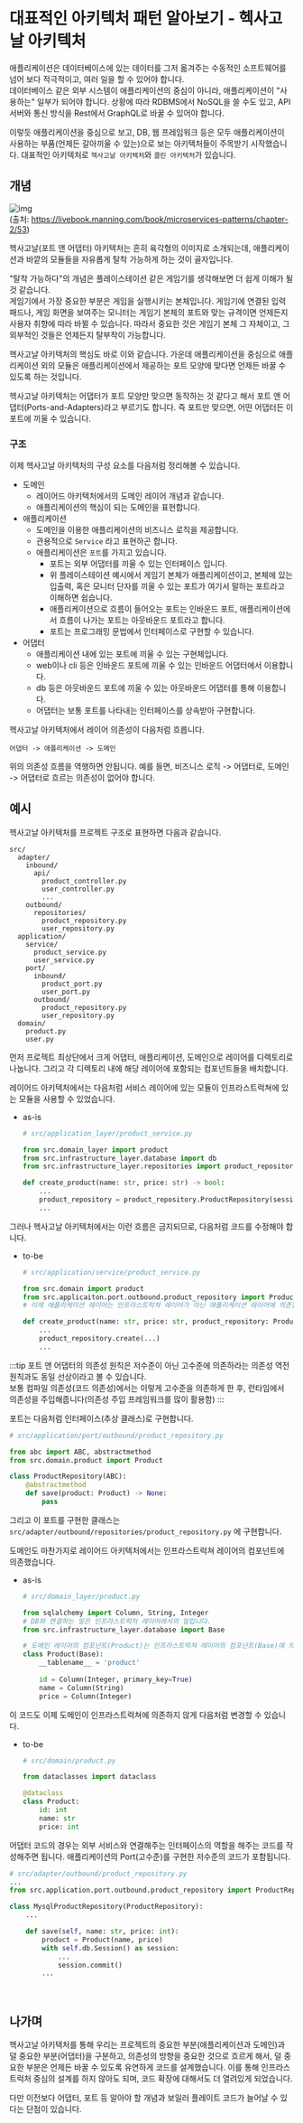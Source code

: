 # 대표적인 아키텍처 패턴 알아보기 - 헥사고날 아키텍처

애플리케이션은 데이터베이스에 있는 데이터를 그저 옮겨주는 수동적인 소프트웨어를 넘어 보다 적극적이고, 여러 일을 할 수 있어야 합니다.  
데이터베이스 같은 외부 시스템이 애플리케이션의 중심이 아니라, 애플리케이션이 "사용하는" 일부가 되어야 합니다. 상황에 따라 RDBMS에서 NoSQL을 쓸 수도 있고, API 서버와 통신 방식을 Rest에서 GraphQL로 바꿀 수 있어야 합니다. 

이렇듯 애플리케이션을 중심으로 보고, DB, 웹 프레임워크 등은 모두 애플리케이션이 사용하는 부품(언제든 갈아끼울 수 있는)으로 보는 아키텍처들이 주목받기 시작했습니다.
대표적인 아키텍처로 `헥사고날 아키텍처`와 `클린 아키텍처`가 있습니다.

## 개념
 
![img](./images/img-20210908221828493.jpg)  
(출처: https://livebook.manning.com/book/microservices-patterns/chapter-2/53)

헥사고날(포트 앤 어댑터) 아키텍처는 흔히 육각형의 이미지로 소개되는데, 애플리케이션과 바깥의 모듈들을 자유롭게 탈착 가능하게 하는 것이 골자입니다.

"탈착 가능하다"의 개념은 플레이스테이션 같은 게임기를 생각해보면 더 쉽게 이해가 될 것 같습니다.  
게임기에서 가장 중요한 부분은 게임을 실행시키는 본체입니다. 게임기에 연결된 입력 패드나, 게임 화면을 보여주는 모니터는 게임기 본체의 포트와 맞는 규격이면 언제든지 사용자 취향에 따라 바뀔 수 있습니다. 
따라서 중요한 것은 게임기 본체 그 자체이고, 그 외부적인 것들은 언제든지 탈부착이 가능합니다.

헥사고날 아키텍처의 핵심도 바로 이와 같습니다. 가운데 애플리케이션을 중심으로 애플리케이션 외의 모듈은 애플리케이션에서 제공하는 포트 모양에 맞다면 언제든 바꿀 수 있도록 하는 것입니다.



헥사고날 아키텍처는 어댑터가 포트 모양만 맞으면 동작하는 것 같다고 해서 포트 앤 어댑터(Ports-and-Adapters)라고 부르기도 합니다. 즉 포트만 맞으면, 어떤 어댑터든 이 포트에 끼울 수 있습니다.  

### 구조
이제 헥사고날 아키텍처의 구성 요소를 다음처럼 정리해볼 수 있습니다.

- 도메인
    - 레이어드 아키텍처에서의 도메인 레이어 개념과 같습니다.
    - 애플리케이션의 핵심이 되는 도메인을 표현합니다.
- 애플리케이션
    - 도메인을 이용한 애플리케이션의 비즈니스 로직을 제공합니다.
    - 관용적으로 `Service` 라고 표현하곤 합니다.
    - 애플리케이션은 `포트`를 가지고 있습니다.
        - 포트는 외부 어댑터를 끼울 수 있는 인터페이스 입니다.
        - 위 플레이스테이션 예시에서 게임기 본체가 애플리케이션이고, 본체에 있는 입출력, 혹은 모니터 단자를 끼울 수 있는 포트가 여기서 말하는 포트라고 이해하면 쉽습니다.
        - 애플리케이션으로 흐름이 들어오는 포트는 인바운드 포트, 애플리케이션에서 흐름이 나가는 포트는 아웃바운드 포트라고 합니다.
        - 포트는 프로그래밍 문법에서 인터페이스로 구현할 수 있습니다.
- 어댑터
    - 애플리케이션 내에 있는 포트에 끼울 수 있는 구현체입니다.
    - web이나 cli 등은 인바운드 포트에 끼울 수 있는 인바운드 어댑터에서 이용합니다.
    - db 등은 아웃바운드 포트에 끼울 수 있는 아웃바운드 어댑터를 통해 이용합니다.
    - 어댑터는 보통 포트를 나타내는 인터페이스를 상속받아 구현합니다.

헥사고날 아키텍처에서 레이어 의존성이 다음처럼 흐릅니다.

```
어댑터 -> 애플리케이션 -> 도메인
```

위의 의존성 흐름을 역행하면 안됩니다. 예를 들면, 비즈니스 로직 -> 어댑터로, 도메인 -> 어댑터로 흐르는 의존성이 없어야 합니다.



## 예시

헥사고날 아키텍처를 프로젝트 구조로 표현하면 다음과 같습니다.

```
src/
  adapter/
    inbound/
      api/
        product_controller.py
        user_controller.py
        ...
    outbound/
      repositories/
        product_repository.py
  	    user_repository.py
  application/
    service/
      product_service.py
      user_service.py
    port/
      inbound/
        product_port.py
        user_port.py
      outbound/
        product_repository.py
        user_repository.py
  domain/
    product.py
    user.py
```

먼저 프로젝트 최상단에서 크게 어댑터, 애플리케이션, 도메인으로 레이어를 디렉토리로 나눕니다. 그리고 각 디렉토리 내에 해당 레이어에 포함되는 컴포넌트들을 배치합니다.

레이어드 아키텍처에서는 다음처럼 서비스 레이어에 있는 모듈이 인프라스트럭쳐에 있는 모듈을 사용할 수 있었습니다.  
- as-is
    ```python
    # src/application_layer/product_service.py
    
    from src.domain_layer import product
    from src.infrastructure_layer.database import db
    from src.infrastructure_layer.repositories import product_repository
    
    def create_product(name: str, price: str) -> bool:
        ...
        product_repository = product_repository.ProductRepository(session)
        ...
    ```

그러나 헥사고날 아키텍처에서는 이런 흐름은 금지되므로, 다음처럼 코드를 수정해야 합니다.

- to-be
    ```python
    # src/application/service/product_service.py
    
    from src.domain import product
    from src.applicaiton.port.outbound.product_repository import ProductRepository  # 이 부분이 수정되었습니다!
    # 이제 애플리케이션 레이어는 인프라스트럭쳐 레이어가 아닌 애플리케이션 레이어에 의존합니다
    
    def create_product(name: str, price: str, product_repository: ProductRepository) -> bool:
        ...
        product_repository.create(...)
        ...
    ```

:::tip
포트 앤 어댑터의 의존성 원칙은 저수준이 아닌 고수준에 의존하라는 의존성 역전 원칙과도 동일 선상이라고 볼 수 있습니다.  
보통 컴파일 의존성(코드 의존성)에서는 이렇게 고수준을 의존하게 한 후, 런타임에서 의존성을 주입해줍니다(의존성 주입 프레임워크를 많이 활용함)
:::

포트는 다음처럼 인터페이스(추상 클래스)로 구현합니다.

```python
# src/application/port/outbound/product_repository.py

from abc import ABC, abstractmethod
from src.domain.product import Product

class ProductRepository(ABC):
    @abstractmethod
    def save(product: Product) -> None:
        pass
```

그리고 이 포트를 구현한 클래스는 `src/adapter/outbound/repositories/product_repository.py` 에 구현합니다.

도메인도 마찬가지로 레이어드 아키텍처에서는 인프라스트럭쳐 레이어의 컴포넌트에 의존했습니다.
- as-is
    ```python
    # src/domain_layer/product.py
    
    from sqlalchemy import Column, String, Integer
    # DB와 연결하는 일은 인프라스트럭처 레이어에서의 일입니다.
    from src.infrastructure_layer.database import Base  
    
    # 도메인 레이어의 컴포넌트(Product)는 인프라스트럭쳐 레이어의 컴포넌트(Base)에 의존합니다.
    class Product(Base):
        __tablename__ = 'product'
        
        id = Column(Integer, primary_key=True)
        name = Column(String)
        price = Column(Integer)
    ```

이 코드도 이제 도메인이 인프라스트럭쳐에 의존하지 않게 다음처럼 변경할 수 있습니다. 

- to-be
    ```python
    # src/domain/product.py
    
    from dataclasses import dataclass
    
    @dataclass
    class Product:
        id: int
        name: str
        price: int
    ```

어댑터 코드의 경우는 외부 서비스와 연결해주는 인터페이스의 역할을 해주는 코드를 작성해주면 됩니다. 
애플리케이션의 Port(고수준)를 구현한 저수준의 코드가 포함됩니다.

```python
# src/adapter/outbound/product_repository.py
...
from src.application.port.outbound.product_repository import ProductRepository

class MysqlProductRepository(ProductRepository):
    ...

    def save(self, name: str, price: int):
        product = Product(name, price)
        with self.db.Session() as session:
            ...
            session.commit()
        ...
```


<br>

## 나가며

헥사고날 아키텍처를 통해 우리는 프로젝트의 중요한 부분(애플리케이션과 도메인)과 덜 중요한 부분(어댑터)을 구분하고, 의존성의 방향을 중요한 것으로 흐르게 해서, 덜 중요한 부분은 언제든 바꿀 수 있도록 유연하게 코드를 설계했습니다.
이를 통해 인프라스트럭처 중심의 설계를 하지 않아도 되며, 코드 확장에 대해서도 더 열려있게 되었습니다.

다만 이전보다 어댑터, 포트 등 알아야 할 개념과 보일러 플레이트 코드가 늘어날 수 있다는 단점이 있습니다.  


